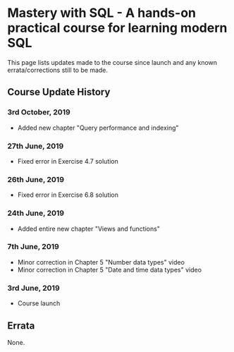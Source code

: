 # Mastery with SQL - A hands-on practical course for learning modern SQL
This page lists updates made to the course since launch and any known errata/corrections still to be made.

## Course Update History

### 3rd October, 2019 
- Added new chapter "Query performance and indexing"

### 27th June, 2019 
- Fixed error in Exercise 4.7 solution

### 26th June, 2019 
- Fixed error in Exercise 6.8 solution

### 24th June, 2019 
- Added entire new chapter "Views and functions"

### 7th June, 2019 
- Minor correction in Chapter 5 "Number data types" video
- Minor correction in Chapter 5 "Date and time data types" video

### 3rd June, 2019
- Course launch


## Errata
None.
